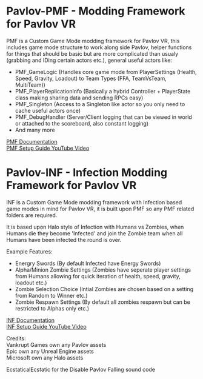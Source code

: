 # Pavlov-PMF - Modding Framework for Pavlov VR

PMF is a Custom Game Mode modding framework for Pavlov VR, this includes game mode structure to work along side Pavlov, helper functions for things that should be basic but are more complicated than usualy (grabbing and IDing certain actors etc.), general useful actors like:
- PMF_GameLogic (Handles core game mode from PlayerSettings (Health, Speed, Gravity, Loadout) to Team Types (FFA, TeamVsTeam, MultiTeam))
- PMF_PlayerReplicationInfo (Basically a hybrid Controller + PlayerState class making sharing data and sending RPCs easy)
- PMF_Singleton (Access to a Singleton like actor so you only need to cache useful actors once)
- PMF_DebugHandler (Server/Client logging that can be viewed in world or attached to the scoreboard, also constant logging)
- And many more

[PMF Documentation](https://github.com/Coomzy/Pavlov-PMF/blob/master/Documentation/PMF-Docs.md) \
[PMF Setup Guide YouTube Video](https://www.youtube.com/watch?v=FWJsdFllQMk)

# Pavlov-INF - Infection Modding Framework for Pavlov VR

INF is a Custom Game Mode modding framework with Infection based game modes in mind for Pavlov VR, it is built upon PMF so any PMF related folders are required.

It is based upon Halo style of Infection with Humans vs Zombies, when Humans die they become 'Infected' and join the Zombie team when all Humans have been infected the round is over.

Example Features:
- Energry Swords (By default Infected have Energy Swords)
- Alpha/Minion Zombie Settings (Zombies have seperate player settings from Humans allowing for quick iteration of health, speed, gravity, loadout etc.)
- Zombie Selection Choice (Intial Zombies are chosen based on a setting from Random to Winner etc.)
- Zombie Respawn Settings (By default all zombies respawn but can be restricted to Alphas only etc.)

[INF Documentation](https://github.com/Coomzy/Pavlov-PMF/blob/master/Documentation/INF-Docs.md) \
[INF Setup Guide YouTube Video](steam://openurl/https://www.youtube.com/watch?v=FWJsdFllQMk)

Credits:\
Vankrupt Games own any Pavlov assets\
Epic own any Unreal Engine assets\
Microsoft own any Halo assets

EcstaticalEcstatic for the Disable Pavlov Falling sound code
